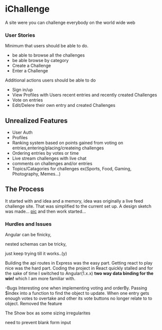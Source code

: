 # iChallenge

A site were you can challenge everybody on the world wide web


### User Stories
Minimum that users should be able to do.

- be able to browse all the challenges
- be able browse by category
- Create a Challenge
- Enter a Challenge

Additional actions users should be able to do
- Sign in/up
- View Profiles with Users recent entries and recently created Challenges
- Vote on entries
- Edit/Delere their own entry and created Challenges

## Unrealized Features
- User Auth
- Profiles
- Ranking system based on points gained from voting on entries,entering/placing/createing challenges
- Ordering entries by votes or time
- Live stream challenges with live chat
- comments on challenges and/or entries
- Topics/Catagories for challenges ex(Sports, Food, Gaming, Photography, Memes...)

## The Process

[pic]: https://imagebin.ca/v/3U9qKW4RRNsv.jpeg

It started with and idea and a memory, idea was originally a live feed challenge site. That was simplified to the current set up.
A design sketch was made... [pic]
and then work started...
### Hurdles and Issues
Angular can be finicky,

nested schemas can be tricky,

just keep trying till it works..(y)

Building the api routes in Express was the easy part. Getting react to play nice was the hard part. Coding the project in React quickly stalled and for the sake of time I switched to Angular(1.x.x) **two way data binding for the win!** which I am more familiar with. 

-Bugs
Interesting one when implementing voting and orderBy. Passing $index into a function to find the object to update. When one entry gets enough votes to overtake and other its vote buttons no longer relate to to object. Removed the feature

The Show box as some sizing irregularites

need to prevent blank form input



